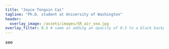 ```yaml
---
title: "Joyce Tongxin Cai"
tagline: "Ph.D. student at University of Washington"
header:
  overlay_image: /assets/images/SR_air_sea.jpg
overlay_filter: 0.5 # same as adding an opacity of 0.5 to a black background
---
```


see
